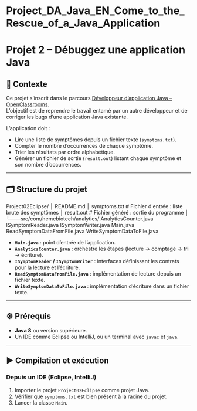 # Project_DA_Java_EN_Come_to_the_Rescue_of_a_Java_Application

# Projet 2 – Débuggez une application Java

## 📌 Contexte
Ce projet s’inscrit dans le parcours [Développeur d’application Java – OpenClassrooms](https://openclassrooms.com/fr/paths/883-developpeur-dapplication-java).  
L’objectif est de reprendre le travail entamé par un autre développeur et de corriger les bugs d’une application Java existante.

L’application doit :
- Lire une liste de symptômes depuis un fichier texte (`symptoms.txt`).
- Compter le nombre d’occurrences de chaque symptôme.
- Trier les résultats par ordre alphabétique.
- Générer un fichier de sortie (`result.out`) listant chaque symptôme et son nombre d’occurrences.

---

## 🗂️ Structure du projet
Project02Eclipse/
│ README.md
│ symptoms.txt # Fichier d'entrée : liste brute des symptômes
│ result.out # Fichier généré : sortie du programme
│
└───src/com/hemebiotech/analytics/
AnalyticsCounter.java
ISymptomReader.java
ISymptomWriter.java
Main.java
ReadSymptomDataFromFile.java
WriteSymptomDataToFile.java


- **`Main.java`** : point d’entrée de l’application.  
- **`AnalyticsCounter.java`** : orchestre les étapes (lecture → comptage → tri → écriture).  
- **`ISymptomReader` / `ISymptomWriter`** : interfaces définissant les contrats pour la lecture et l’écriture.  
- **`ReadSymptomDataFromFile.java`** : implémentation de lecture depuis un fichier texte.  
- **`WriteSymptomDataToFile.java`** : implémentation d’écriture dans un fichier texte.  

---

## ⚙️ Prérequis
- **Java 8** ou version supérieure.  
- Un IDE comme Eclipse ou IntelliJ, ou un terminal avec `javac` et `java`.  

---

## ▶️ Compilation et exécution

### Depuis un IDE (Eclipse, IntelliJ)
1. Importer le projet `Project02Eclipse` comme projet Java.  
2. Vérifier que `symptoms.txt` est bien présent à la racine du projet.  
3. Lancer la classe `Main`.  
